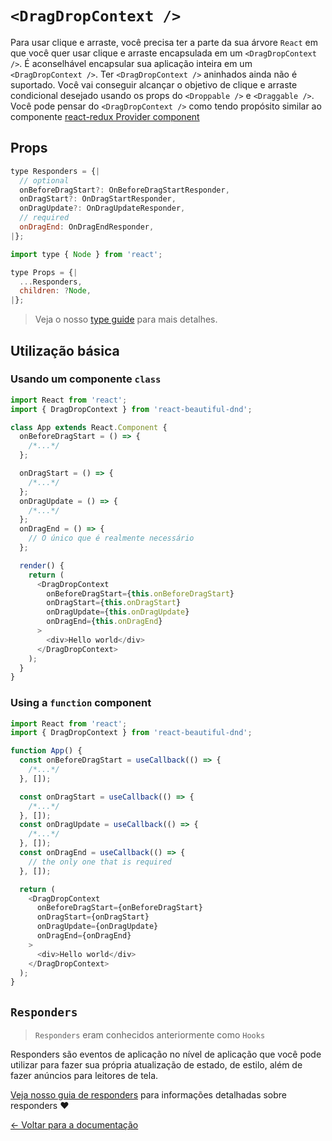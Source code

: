 # `<DragDropContext />`

Para usar clique e arraste, você precisa ter a parte da sua árvore `React` em que você quer usar clique e arraste encapsulada em um `<DragDropContext />`. É aconselhável encapsular sua aplicação inteira em um `<DragDropContext />`. Ter `<DragDropContext />` aninhados ainda não é suportado. Você vai conseguir alcançar o objetivo de clique e arraste condicional desejado usando os props do `<Droppable />` e `<Draggable />`. Você pode pensar do `<DragDropContext />` como tendo propósito similar ao componente [react-redux Provider component](https://react-redux.js.org/api/provider)

## Props

```js
type Responders = {|
  // optional
  onBeforeDragStart?: OnBeforeDragStartResponder,
  onDragStart?: OnDragStartResponder,
  onDragUpdate?: OnDragUpdateResponder,
  // required
  onDragEnd: OnDragEndResponder,
|};

import type { Node } from 'react';

type Props = {|
  ...Responders,
  children: ?Node,
|};
```

> Veja o nosso [type guide](/docs/guides/types.md) para mais detalhes.

## Utilização básica

### Usando um componente `class`

```js
import React from 'react';
import { DragDropContext } from 'react-beautiful-dnd';

class App extends React.Component {
  onBeforeDragStart = () => {
    /*...*/
  };

  onDragStart = () => {
    /*...*/
  };
  onDragUpdate = () => {
    /*...*/
  };
  onDragEnd = () => {
    // O único que é realmente necessário
  };

  render() {
    return (
      <DragDropContext
        onBeforeDragStart={this.onBeforeDragStart}
        onDragStart={this.onDragStart}
        onDragUpdate={this.onDragUpdate}
        onDragEnd={this.onDragEnd}
      >
        <div>Hello world</div>
      </DragDropContext>
    );
  }
}
```

### Using a `function` component

```js
import React from 'react';
import { DragDropContext } from 'react-beautiful-dnd';

function App() {
  const onBeforeDragStart = useCallback(() => {
    /*...*/
  }, []);

  const onDragStart = useCallback(() => {
    /*...*/
  }, []);
  const onDragUpdate = useCallback(() => {
    /*...*/
  }, []);
  const onDragEnd = useCallback(() => {
    // the only one that is required
  }, []);

  return (
    <DragDropContext
      onBeforeDragStart={onBeforeDragStart}
      onDragStart={onDragStart}
      onDragUpdate={onDragUpdate}
      onDragEnd={onDragEnd}
    >
      <div>Hello world</div>
    </DragDropContext>
  );
}
```

## `Responders`

> `Responders` eram conhecidos anteriormente como `Hooks`

Responders são eventos de aplicação no nível de aplicação que você pode utilizar para fazer sua própria atualização de estado, de estilo, além de fazer anúncios para leitores de tela.

[Veja nosso guia de responders](/docs/guides/responders.md) para informações detalhadas sobre responders ❤️

[← Voltar para a documentação](/README.md#documentation-)

